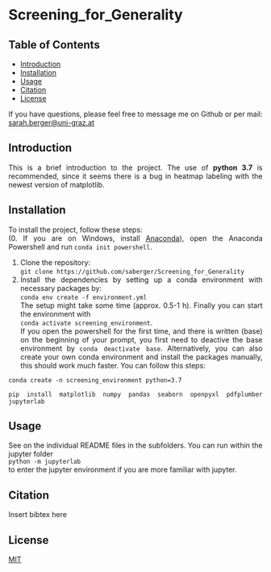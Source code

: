 <div align="justify">

# Screening_for_Generality

## Table of Contents
- [Introduction](#introduction)
- [Installation](#installation)
- [Usage](#usage)
- [Citation](#citation)
- [License](#license)

If you have questions, please feel free to message me on Github or per mail: [sarah.berger@uni-graz.at](sarah.berger@uni-graz.at)

## Introduction
This is a brief introduction to the project.
The use of **python 3.7** is recommended, since it seems there is a bug in heatmap labeling with the newest version of matplotlib.

## Installation
To install the project, follow these steps:\
(0. If you are on Windows, install [Anaconda](https://www.anaconda.com/download/success)), open the Anaconda Powershell and run `conda init powershell`.
1. Clone the repository: \
`git clone https://github.com/saberger/Screening_for_Generality`
2. Install the dependencies by setting up a conda environment with necessary packages by:\
`conda env create -f environment.yml`\
The setup might take some time (approx. 0.5-1 h). Finally you can start the environment with\
`conda activate screening_environment`.\
If you open the powershell for the first time, and there is written (base) on the beginning of your prompt, you first need to deactive the base environment by `conda deactivate base`.
Alternatively, you can also create your own conda environment and install the packages manually, this should work much faster. You can follow this steps:
```
conda create -n screening_environment python=3.7

pip install matplotlib numpy pandas seaborn openpyxl pdfplumber jupyterlab
```

## Usage
See on the individual README files in the subfolders.
You can run within the jupyter folder\
`python -m jupyterlab`\
to enter the jupyter environment if you are more familiar with jupyter.

## Citation
Insert bibtex here

## License
[MIT](./LICENSE)
</p>
